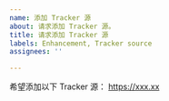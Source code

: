 ```yaml
---
name: 添加 Tracker 源
about: 请求添加 Tracker 源。
title: 请求添加 Tracker 源
labels: Enhancement, Tracker source
assignees: ''

---
```


希望添加以下 Tracker 源：
https://xxx.xx
